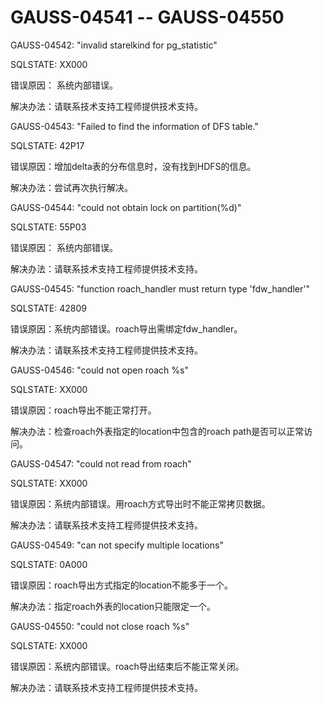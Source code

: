 # GAUSS-04541 -- GAUSS-04550

GAUSS-04542: "invalid starelkind for pg\_statistic"

SQLSTATE: XX000

错误原因： 系统内部错误。

解决办法：请联系技术支持工程师提供技术支持。

GAUSS-04543: "Failed to find the information of DFS table."

SQLSTATE: 42P17

错误原因：增加delta表的分布信息时，没有找到HDFS的信息。

解决办法：尝试再次执行解决。

GAUSS-04544: "could not obtain lock on partition\(%d\)"

SQLSTATE: 55P03

错误原因： 系统内部错误。

解决办法：请联系技术支持工程师提供技术支持。

GAUSS-04545: "function roach\_handler must return type 'fdw\_handler'"

SQLSTATE: 42809

错误原因：系统内部错误。roach导出需绑定fdw\_handler。

解决办法：请联系技术支持工程师提供技术支持。

GAUSS-04546: "could not open roach %s"

SQLSTATE: XX000

错误原因：roach导出不能正常打开。

解决办法：检查roach外表指定的location中包含的roach path是否可以正常访问。

GAUSS-04547: "could not read from roach"

SQLSTATE: XX000

错误原因：系统内部错误。用roach方式导出时不能正常拷贝数据。

解决办法：请联系技术支持工程师提供技术支持。

GAUSS-04549: "can not specify multiple locations"

SQLSTATE: 0A000

错误原因：roach导出方式指定的location不能多于一个。

解决办法：指定roach外表的location只能限定一个。

GAUSS-04550: "could not close roach %s"

SQLSTATE: XX000

错误原因：系统内部错误。roach导出结束后不能正常关闭。

解决办法：请联系技术支持工程师提供技术支持。
